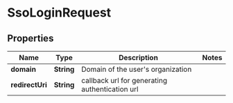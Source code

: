 

# SsoLoginRequest


## Properties

| Name | Type | Description | Notes |
|------------ | ------------- | ------------- | -------------|
|**domain** | **String** | Domain of the user&#39;s organization |  |
|**redirectUri** | **String** | callback url for generating authentication url |  |



